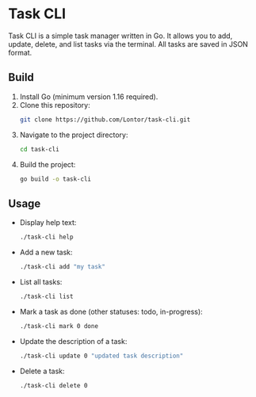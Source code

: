 # Task CLI
Task CLI is a simple task manager written in Go. It allows you to add, update, delete, and list tasks via the terminal. All tasks are saved in JSON format.

## Build
1. Install Go (minimum version 1.16 required).
2. Clone this repository:
   ```bash
   git clone https://github.com/Lontor/task-cli.git
   ```
3. Navigate to the project directory:
   ```bash
   cd task-cli
   ```
4. Build the project:
   ```bash
   go build -o task-cli
   ```

## Usage
- Display help text:
  ```bash
  ./task-cli help
  ```
- Add a new task:
  ```bash
  ./task-cli add "my task"
  ```
- List all tasks:
  ```bash
  ./task-cli list
  ```
- Mark a task as done (other statuses: todo, in-progress):
  ```bash
  ./task-cli mark 0 done
  ```
- Update the description of a task:
  ```bash
  ./task-cli update 0 "updated task description"
  ```
- Delete a task:
  ```bash
  ./task-cli delete 0
  ```
